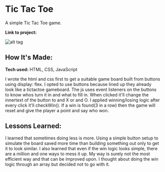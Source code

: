 # Tic Tac Toe 
A simple Tic Tac Toe game. 

**Link to project:** 

![alt tag](http://placecorgi.com/1200/650)

## How It's Made:

**Tech used:** HTML, CSS, JavaScript

I wrote the html and css first to get a suitable game board built from buttons using  display: flex. I opted to use buttons because lined up they already look like a tictactoe gameboard. 
The js uses event listeners on the buttons to know whos turn it in and what to fill in. When clicked it'll change the innertext of the button to and X or and O. I applied winning/losing logic after every click it'll checkWin(). If a win is found(3 in a row) then the game will reset and give the player a point and say who won. 


## Lessons Learned:
I learned that sometimes doing less is more. Using a simple button setup to simulate the board saved more time than building something out only to get it to look similar. I also learned that even if the win logic looks simple, there are a million and one ways to mess it up. My way is surely not the most efficient way and that can be improved upon. I thought about doing the win logic through an array but decided not to go with it. 